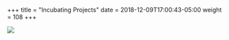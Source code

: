 +++
title = "Incubating Projects"
date = 2018-12-09T17:00:43-05:00
weight = 108
+++


![](/intro-k8s/images/incubating.png)
 

